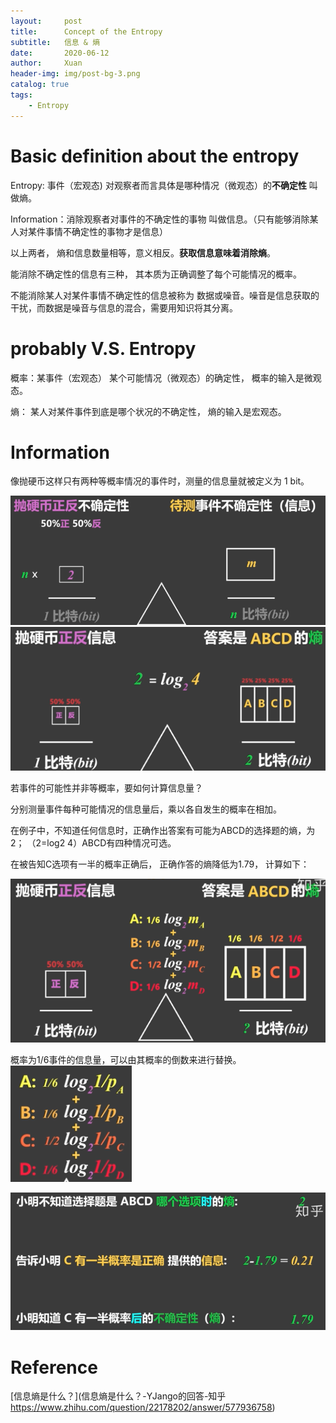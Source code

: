 ```yaml
---
layout:     post
title:      Concept of the Entropy 
subtitle:   信息 & 熵
date:       2020-06-12
author:     Xuan
header-img: img/post-bg-3.png
catalog: true
tags:
    - Entropy
---
```


# Basic definition about the entropy

Entropy: 事件（宏观态) 对观察者而言具体是哪种情况（微观态）的**不确定性** 叫做熵。

Information：消除观察者对事件的不确定性的事物 叫做信息。（只有能够消除某人对某件事情不确定性的事物才是信息）

以上两者， 熵和信息数量相等，意义相反。**获取信息意味着消除熵**。

能消除不确定性的信息有三种， 其本质为正确调整了每个可能情况的概率。

不能消除某人对某件事情不确定性的信息被称为 数据或噪音。噪音是信息获取的干扰，而数据是噪音与信息的混合，需要用知识将其分离。

# probably V.S. Entropy

概率：某事件（宏观态） 某个可能情况（微观态）的确定性， 概率的输入是微观态。

熵： 某人对某件事件到底是哪个状况的不确定性， 熵的输入是宏观态。

# Information 

像抛硬币这样只有两种等概率情况的事件时，测量的信息量就被定义为 1 bit。

![信息量如何定义_1](/img/post-ct-infor.png)
![信息量如何定义_2](/img/post-ct-entropy.png)

若事件的可能性并非等概率，要如何计算信息量？

分别测量事件每种可能情况的信息量后，乘以各自发生的概率在相加。


在例子中，不知道任何信息时，正确作出答案有可能为ABCD的选择题的熵，为2； （2=log2 4）ABCD有四种情况可选。

在被告知C选项有一半的概率正确后， 正确作答的熵降低为1.79， 计算如下：

![计算非等概率情况下熵的改变_1](/img/post-ct-compute.png)

概率为1/6事件的信息量，可以由其概率的倒数来进行替换。
![计算非等概率情况下熵的改变_2](/img/post-ct-transfer.png)

![计算非等概率情况下熵的改变_3](/img/post-ct-res.png)
 
# Reference

[信息熵是什么？](信息熵是什么？-YJango的回答-知乎
https://www.zhihu.com/question/22178202/answer/577936758)


